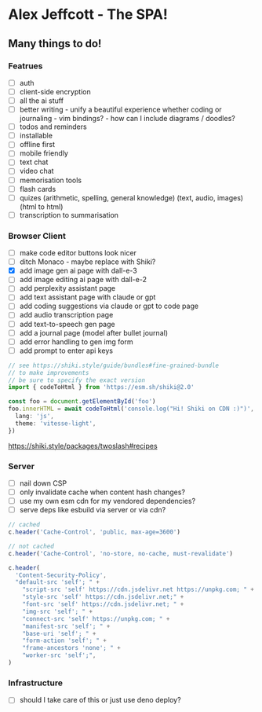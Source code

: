 # Alex Jeffcott - The SPA!

## Many things to do!

### Featrues

- [ ] auth
- [ ] client-side encryption
- [ ] all the ai stuff
- [ ] better writing - unify a beautiful experience whether coding or journaling
      - vim bindings? - how can I include diagrams / doodles?
- [ ] todos and reminders
- [ ] installable
- [ ] offline first
- [ ] mobile friendly
- [ ] text chat
- [ ] video chat
- [ ] memorisation tools
- [ ] flash cards
- [ ] quizes (arithmetic, spelling, general knowledge) (text, audio, images)
      (html to html)
- [ ] transcription to summarisation

### Browser Client

- [ ] make code editor buttons look nicer
- [ ] ditch Monaco - maybe replace with Shiki?
- [x] add image gen ai page with dall-e-3
- [ ] add image editing ai page with dall-e-2
- [ ] add perplexity assistant page
- [ ] add text assistant page with claude or gpt
- [ ] add coding suggestions via claude or gpt to code page
- [ ] add audio transcription page
- [ ] add text-to-speech gen page
- [ ] add a journal page (model after bullet journal)
- [ ] add error handling to gen img form
- [ ] add prompt to enter api keys

```typescript
// see https://shiki.style/guide/bundles#fine-grained-bundle
// to make improvements
// be sure to specify the exact version
import { codeToHtml } from 'https://esm.sh/shiki@2.0'

const foo = document.getElementById('foo')
foo.innerHTML = await codeToHtml('console.log("Hi! Shiki on CDN :)")', {
  lang: 'js',
  theme: 'vitesse-light',
})
```

https://shiki.style/packages/twoslash#recipes

### Server

- [ ] nail down CSP
- [ ] only invalidate cache when content hash changes?
- [ ] use my own esm cdn for my vendored dependencies?
- [ ] serve deps like esbuild via server or via cdn?

```typescript
// cached
c.header('Cache-Control', 'public, max-age=3600')

// not cached
c.header('Cache-Control', 'no-store, no-cache, must-revalidate')
```

```typescript
c.header(
  'Content-Security-Policy',
  "default-src 'self'; " +
    "script-src 'self' https://cdn.jsdelivr.net https://unpkg.com; " +
    "style-src 'self' https://cdn.jsdelivr.net;" +
    "font-src 'self' https://cdn.jsdelivr.net; " +
    "img-src 'self'; " +
    "connect-src 'self' https://unpkg.com; " +
    "manifest-src 'self'; " +
    "base-uri 'self'; " +
    "form-action 'self'; " +
    "frame-ancestors 'none'; " +
    "worker-src 'self';",
)
```

### Infrastructure

- [ ] should I take care of this or just use deno deploy?
